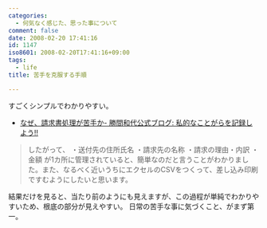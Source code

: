 ```yaml
---
categories:
  - 何気なく感じた、思った事について
comment: false
date: 2008-02-20 17:41:16
id: 1147
iso8601: 2008-02-20T17:41:16+09:00
tags:
  - life
title: 苦手を克服する手順

---
```


すごくシンプルでわかりやすい。

- [なぜ、請求書処理が苦手か- 勝間和代公式ブログ: 私的なことがらを記録しよう!!](http://kazuyomugi.cocolog-nifty.com/private/2008/02/post_d721.html)

<blockquote>したがって、
・送付先の住所氏名
・請求先の名称
・請求の理由・内訳
・金額
が1カ所に管理されていると、簡単なのだと言うことがわかりました。また、なるべく近いうちにエクセルのCSVをつくって、差し込み印刷ですむようにしたいと思います。</blockquote>

結果だけを見ると、当たり前のようにも見えますが、この過程が単純でわかりやすいため、根底の部分が見えやすい。
日常の苦手な事に気づくこと、がまず第一。
